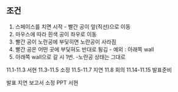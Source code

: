 ## 조건
1. 스페이스를 치면 시작 - 빨간 공이 앞(직선)으로 이동
2. 마우스에 따라 흰색 공이 좌우로 이동
3. 빨간 공이 노란공에 부딫히면 노란공이 사라짐
4. 빨간 공은 어떤 곳에 부딫혀도 반대로 튕김 - 예외 : 아래쪽 wall
5. 아래쪽 wall으로 갈 시 1번. -노란공 상태는 그대로

11.1-11.3 서현
11.3-11.5 소정
11.5-11.7 지연
11.8 회의
11.14-11.15 발표준비

발표 지연
보고서 소정
PPT 서현

